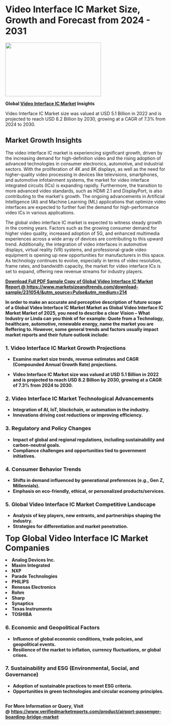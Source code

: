 <H1>Video Interface IC Market Size, Growth and Forecast from 2024 - 2031</H1><img class="aligncenter size-medium wp-image-584254" src="https://thirdeyenews.in/wp-content/uploads/2024/09/Global-Market-Research-300x168.jpeg" alt="" width="300" height="168" /><p><strong>Global&nbsp;<a href="https://www.marketsizeandtrends.com/download-sample/231054/&amp;utm_source=Pulse&amp;utm_medium=214">Video Interface IC Market</a> Insights</strong></p><p>Video Interface IC Market size was valued at USD 5.1 Billion in 2022 and is projected to reach USD 8.2 Billion by 2030, growing at a CAGR of 7.3% from 2024 to 2030.</p><p><h2>Market Growth Insights</h2> <p>The video interface IC market is experiencing significant growth, driven by the increasing demand for high-definition video and the rising adoption of advanced technologies in consumer electronics, automotive, and industrial sectors. With the proliferation of 4K and 8K displays, as well as the need for higher-quality video processing in devices like televisions, smartphones, and automotive infotainment systems, the market for video interface integrated circuits (ICs) is expanding rapidly. Furthermore, the transition to more advanced video standards, such as HDMI 2.1 and DisplayPort, is also contributing to the market's growth. The ongoing advancements in Artificial Intelligence (AI) and Machine Learning (ML) applications that optimize video interfaces are expected to further fuel the demand for high-performance video ICs in various applications.</p> <p><strong><a href="#"></a></strong></p> <p>The global video interface IC market is expected to witness steady growth in the coming years. Factors such as the growing consumer demand for higher video quality, increased adoption of 5G, and enhanced multimedia experiences across a wide array of devices are contributing to this upward trend. Additionally, the integration of video interfaces in automotive displays, virtual reality (VR) systems, and professional-grade video equipment is opening up new opportunities for manufacturers in this space. As technology continues to evolve, especially in terms of video resolution, frame rates, and bandwidth capacity, the market for video interface ICs is set to expand, offering new revenue streams for industry players.</p> <p><strong><a href="#"></p><p><span class=""><strong>Download Full PDF Sample Copy of Global Video Interface IC Market Report</strong> @ <a href="https://www.marketsizeandtrends.com/download-sample/231054/&amp;utm_source=Pulse&amp;utm_medium=214" target="_blank">https://www.marketsizeandtrends.com/download-sample/231054/&amp;utm_source=Pulse&amp;utm_medium=214</a></span></p><p>In order to make an accurate and perceptive description of future scope of a Global&nbsp;Video Interface IC Market Market as Global&nbsp;Video Interface IC Market Market of 2025, you need to describe a clear Vision &ndash; What Industry or Linda can you think of for example: Quote from a Technology, healthcare, automotive, renewable energy, name the market you are Reffering to. However, some general trends and factors usually impact market reports and their future outlook include:</p><h3>1.&nbsp;<strong>Video Interface IC Market Growth Projections</strong></h3><ul><li>Examine market size trends, revenue estimates and CAGR (Compounded Annual Growth Rate) projections.</li><li><p>Video Interface IC Market size was valued at USD 5.1 Billion in 2022 and is projected to reach USD 8.2 Billion by 2030, growing at a CAGR of 7.3% from 2024 to 2030.</p></li></ul><h3>2.&nbsp;<strong>Video Interface IC Market Technological Advancements</strong></h3><ul><li>Integration of AI, IoT, blockchain, or automation in the industry.</li><li>Innovations driving cost reductions or improving efficiency.</li></ul><h3>3.&nbsp;<strong>Regulatory and Policy Changes</strong></h3><ul><li>Impact of global and regional regulations, including sustainability and carbon-neutral goals.</li><li>Compliance challenges and opportunities tied to government initiatives.</li></ul><h3>4.&nbsp;<strong>Consumer Behavior Trends</strong></h3><ul><li>Shifts in demand influenced by generational preferences (e.g., Gen Z, Millennials).</li><li>Emphasis on eco-friendly, ethical, or personalized products/services.</li></ul><h3>5.&nbsp;<strong>Global Video Interface IC Market Competitive Landscape</strong></h3><ul><li>Analysis of key players, new entrants, and partnerships shaping the industry.</li><li>Strategies for differentiation and market penetration.</li></ul><p data-pm-slice="1 1 []"><span style="color: inherit; font-family: inherit; font-size: 25px;">Top Global Video Interface IC Market Companies</span></p><div class="" data-test-id=""><p><li>Analog Devices Inc.</li><li> Maxim Integrated</li><li> NXP</li><li> Parade Technologies</li><li> PHILIPS</li><li> Renesas Electronics</li><li> Rohm</li><li> Sharp</li><li> Synaptics</li><li> Texas Instruments</li><li> TOSHIBA</li></p></div><h3>6.&nbsp;<strong>Economic and Geopolitical Factors</strong></h3><ul><li>Influence of global economic conditions, trade policies, and geopolitical events.</li><li>Resilience of the market to inflation, currency fluctuations, or global crises.</li></ul><h3>7.&nbsp;<strong>Sustainability and ESG (Environmental, Social, and Governance)</strong></h3><ul><li>Adoption of sustainable practices to meet ESG criteria.</li><li>Opportunities in green technologies and circular economy principles.</li></ul><h2><strong style="font-size: 14px;">For More Information or Query, Visit @&nbsp;</strong><a style="background-color: #ffffff; font-size: 14px;" href="https://www.marketsizeandtrends.com/report/video-interface-ic-market/" target="_blank">https://www.verifiedmarketreports.com/product/airport-passenger-boarding-bridge-market</a></h2>

